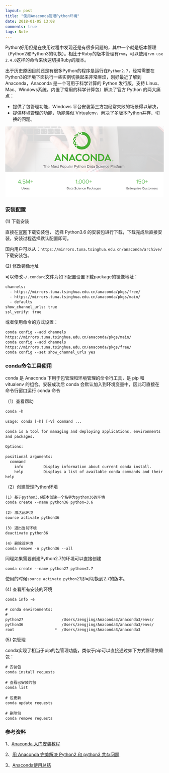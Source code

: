 ```yaml
---
layout: post
title: "使用Anaconda管理Python环境"
date: 2018-01-05 13:08
comments: true
tags: Note
---
```


Python好用但是在使用过程中发现还是有很多问题的，其中一个就是版本管理（Python2和Python3的切换）。相比于Ruby的版本管理有`rvm`，可以使用`rvm use 2.4.0`这样的命令来快速切换Ruby的版本。

出于历史原因目前还是有很多Python的程序是运行在`Python2.7`，经常需要在Python3的环境下面执行一些实例切换起来非常麻烦，刚好最近了解到Anaconda，Anaconda 是一个可用于科学计算的 Python 发行版，支持 Linux、Mac、Windows系统，内置了常用的科学计算包）解决了官方 Python 的两大痛点：

- 提供了包管理功能，Windows 平台安装第三方包经常失败的场景得以解决，
- 提供环境管理的功能，功能类似 Virtualenv，解决了多版本Python并存、切换的问题。

![python-anaconda](/images/python-anaconda/anaconda-logo.png)

### 安装配置

(1) 下载安装

直接在[官网](https://www.anaconda.com/download/)下载安装包， 选择 Python3.6 的安装包进行下载，下载完成后直接安装，安装过程选择默认配置即可。

国内用户可以从：`https://mirrors.tuna.tsinghua.edu.cn/anaconda/archive/` 下载安装包。

(2) 修改镜像地址

可以修改`~/.condarc`文件为如下配置设置下载package的镜像地址：

```
channels:
  - https://mirrors.tuna.tsinghua.edu.cn/anaconda/pkgs/free/
  - https://mirrors.tuna.tsinghua.edu.cn/anaconda/pkgs/main/
  - defaults
show_channel_urls: true
ssl_verify: true
```

或者使用命令的方式设置：

```
conda config --add channels https://mirrors.tuna.tsinghua.edu.cn/anaconda/pkgs/main/
conda config --add channels https://mirrors.tuna.tsinghua.edu.cn/anaconda/pkgs/free/
conda config --set show_channel_urls yes
```

### conda命令工具使用

conda 是 Anaconda 下用于包管理和环境管理的命令行工具，是 pip 和 vitualenv 的组合。安装成功后 conda 会默认加入到环境变量中，因此可直接在命令行窗口运行 conda 命令

（1）查看帮助

```
conda -h 

usage: conda [-h] [-V] command ...

conda is a tool for managing and deploying applications, environments and packages.

Options:

positional arguments:
  command
    info         Display information about current conda install.
    help         Displays a list of available conda commands and their help
```

（2）创建管理Python环境

```
(1) 基于python3.6版本创建一个名字为python36的环境
conda create --name python36 python=3.6

(2) 激活此环境
source activate python36

(3) 退出当前环境
deactivate python36 

(4) 删除该环境
conda remove -n python36 --all
```

同理如果需要创建Python2.7的环境可以直接创建

```
conda create --name python27 python=2.7
```

使用的时候`source activate python27`即可切换到2.7的版本。

(4) 查看所有安装的环境

```
conda info -e

# conda environments:
#
python27                 /Users/zengjing/Anaconda3/anaconda3/envs/
python36                 /Users/zengjing/Anaconda3/anaconda3/envs/
root                  *  /Users/zengjing/Anaconda3/anaconda3
```

(5) 包管理

conda实现了相当于pip的包管理功能，类似于pip可以直接通过如下方式管理依赖包：

```
# 安装包 
conda install requests

# 查看已安装的包
conda list 

# 包更新
conda update requests

# 删除包
conda remove requests
```

### 参考资料

1、[Anaconda 入门安装教程](https://foofish.net/anaconda-install.html)

2、[用 Anaconda 完美解决 Python2 和 python3 共存问题](https://foofish.net/compatible-py2-and-py3.html)

3、[Anaconda使用总结](https://www.jianshu.com/p/2f3be7781451#)
